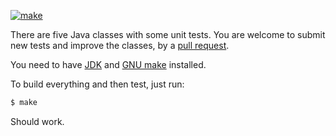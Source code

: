[![make](https://github.com/yegor256/j5/actions/workflows/make.yml/badge.svg)](https://github.com/yegor256/j5/actions/workflows/make.yml)

There are five Java classes with some unit tests.
You are welcome to submit new tests and improve the classes,
by a [pull request](https://www.yegor256.com/2014/04/15/github-guidelines.html).

You need to have
[JDK](https://en.wikipedia.org/wiki/Java_Development_Kit) 
and [GNU make](https://www.gnu.org/software/make/) installed.

To build everything and then test, just run:

```bash
$ make
```

Should work.